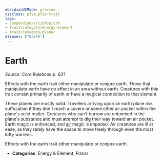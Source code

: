 ```yaml
---
obsidianUIMode: preview
cssclass: pf2e,pf2e-trait
tags:
- compendium/src/pf2e/crb
- trait/category/energy-element
- trait/category/planar
aliases: ["Earth"]
---
```

# Earth  
*Source: Core Rulebook p. 631*  

Effects with the earth trait either manipulate or conjure earth. Those that manipulate earth have no effect in an area without earth. Creatures with this trait consist primarily of earth or have a magical connection to that element.

These planes are mostly solid. Travelers arriving upon an earth plane risk suffocation if they don't reach a cavern or some other air pocket within the plane's solid matter. Creatures who can't burrow are entombed in the plane's substance and must attempt to dig their way toward an air pocket. Earth magic is enhanced, and [air](/rules/traits/air.md) magic is impeded. Air creatures are ill at ease, as they rarely have the space to move freely through even the most lofty warrens.

Effects with the earth trait either manipulate or conjure earth.

- **Categories**: Energy & Element, Planar